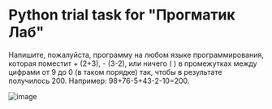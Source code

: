 # Python trial task for "Прогматик Лаб"

Напишите, пожалуйста, программу на любом языке программирования, которая поместит + (2+3), - (3-2), или ничего ( ) в промежутках между цифрами от 9 до 0 (в таком порядке) так, чтобы в результате получилось 200. Например: 98+76-5+43-2-10=200.

![image](https://github.com/evanstukalov/trial_task_progmatic_lab/assets/73346028/49f1c9f3-eb0c-4462-b19e-a7df0610d44d)
